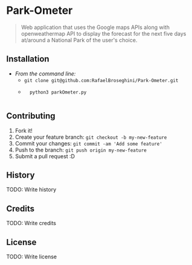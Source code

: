 # Park-Ometer

>Web application that uses the Google maps APIs along with openweathermap API to
display the forecast for the next five days at/around a National Park of the user's choice.

## Installation
* *From the command line:*
  * `git clone git@github.com:RafaelBroseghini/Park-Ometer.git`
  * ```python3
      python3 parkOmeter.py
  ```

## Contributing

1. Fork it!
2. Create your feature branch: `git checkout -b my-new-feature`
3. Commit your changes: `git commit -am 'Add some feature'`
4. Push to the branch: `git push origin my-new-feature`
5. Submit a pull request :D

## History

TODO: Write history

## Credits

TODO: Write credits

## License

TODO: Write license
